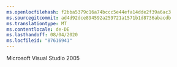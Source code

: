 ```yaml
---
ms.openlocfilehash: f2bba5379c16a74bccc5e44efa14dde2f39a6ac3
ms.sourcegitcommit: ad4d92dce894592a259721a1571b1d8736abacdb
ms.translationtype: MT
ms.contentlocale: de-DE
ms.lasthandoff: 08/04/2020
ms.locfileid: "87616941"
---
```

Microsoft Visual Studio 2005
